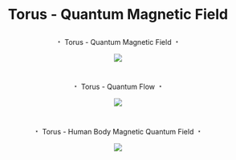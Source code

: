 <br>

# <p align="center">  Torus - Quantum Magnetic Field <p/>


<p align="center"> ﹡ Torus - Quantum Magnetic Field ﹡
<br>

<p align="center">
<img src="https://user-images.githubusercontent.com/113218619/234465247-f663de8d-04ec-4310-96ec-653ba01e7614.gif" />
<br>

#

<p align="center"> ﹡ Torus - Quantum Flow ﹡ 

<p align="center">
<img src="https://user-images.githubusercontent.com/113218619/235283776-ff56fa61-2a9c-47e0-bbcf-0e1941e3e9fc.gif"/>
<p/>

#

<p align="center"> ﹡ Torus - Human Body Magnetic Quantum Field ﹡ <p/>

<p align="center">
<img src="https://user-images.githubusercontent.com/113218619/235284218-6fa76a2f-d675-4a23-8f9e-5ef729e629ef.jpeg"/>
<p/>





